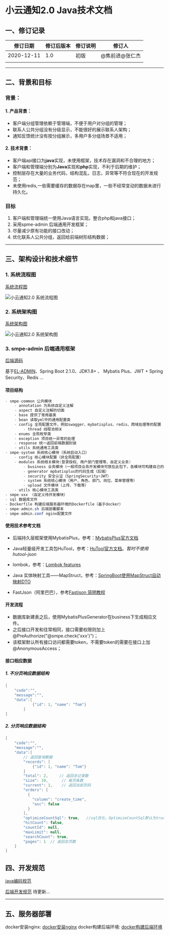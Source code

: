 # 小云通知2.0 Java技术文档

## 一、修订记录

| 修订日期   | 修订后版本 | 修订说明 | 修订人         |
| ---------- | ---------- | -------- | -------------- |
| 2020-12-11 | 1.0        | 初版     | @焦前进@张仁杰 |
|            |            |          |                |



---

## 二、背景和目标

### 背景：

#### 1. 产品背景：

- 客户端分组管理依赖于管理端，不便于用户对分组的管理；
- 联系人公共分组没有分级显示，不能很好的展示联系人架构；
- 通知反馈统计没有按分组展示，多用户多分组场景不适用；

#### 2. 技术背景：

- 客户端api接口为**java**实现，未使用框架，技术存在漏洞和不合理的地方；
- 客户端和管理端分别为**Java**实现和**php**实现，不利于后期的维护；
- 控制层存在大量的业务代码，结构混乱，日志，异常等不符合现在的开发规范；
- 未使用redis,一些需要缓存的数据存在map里，一些不经常变动的数据未进行持久化。

### 目标

1. 客户端和管理端统一使用Java语言实现。整合php和java接口；
2. 采用spme-admin 后端通用开发框架；
3. 尽量减少原有功能的接口改动；
4. 优化联系人公共分组，返回给前端树形结构数据；



---

## 三、架构设计和技术细节

### 1. 系统流程图

[系统流程图](https://www.processon.com/diagraming/5fd16c0907912906da48e764)

![小云通知2.0 系统流程图](https://gitee.com/jiao_qianjin/zhishiku/raw/master/img/20201211170800.jpg)

### 2. 系统架构图

[系统架构图](https://www.processon.com/diagraming/5fd03bf57d9c0830e8e4e653)

![小云通知2.0 系统架构图](https://gitee.com/jiao_qianjin/zhishiku/raw/master/img/20201211163013.jpg)

### 3. smpe-admin 后端通用框架

[后端源码](https://github.com/shiwei-Ren/smpe-admin)

基于[EL-ADMIN](https://el-admin.vip/)、Spring Boot 2.1.0、JDK1.8+ 、 Mybatis Plus、JWT + Spring Security、Redis ...

#### 项目结构

```java
- smpe-common 公共模块
    - annotation 为系统自定义注解
    - aspect 自定义注解的切面
    - base 提供了常用基类
    - bean 读取yml中的通用配置类
    - config 全局配置文件，例如swagger、mybatisplus、redis、跨域处理等的配置
        - thread 线程池相关
    - enums 全局枚举类
    - exception 项目统一异常的处理
    - response 统一返回前端数据封装
    - utils 系统通用工具类
- smpe-system 系统核心模块（系统启动入口）
    - config 核心模块配置（非全局配置）
    - modules 系统相关模块(登录授权、用户部门管理等、自定义业务)
        - business 业务模块（一般项目业务开发模块可放在此包下，各模块可构建自己的config、utils、enums等）
        - generator mpbatisplus的代码生成（后端）
        - security 安全认证（SpringSecurity+JWT）
        - system 系统核心模块（用户、角色、部门、岗位、菜单管理等）
        - upload 文件模块（上传、下载等）
    - utils 核心模块工具类
- smpe-xxx （自定义待开发模块）
- sql 数据库文件
- Dockerfile 构建后端服务器环境的Dockerfile（基于docker）
- smpe-admin.sh 后端部署脚本
- smpe-admin.conf nginx配置文件
```

#### 使用技术参考文档

- 后端持久层框架使用MybatisPlus，参考：[MybatisPlus官方文档](https://hutool.cn/docs/#/)

- Java轻量级开发工具包HuTool，参考：[HuTool官方文档](https://hutool.cn/docs/#/)。*暂时不使用 hutool-json*

- lombok，参考：[Lombok features](https://projectlombok.org/features/all?hmsr=aladdin1e5)

- Java 实体映射工具——MapStruct，参考：[SpringBoot使用MapStruct自动映射DTO](https://www.jianshu.com/p/3f20ca1a93b0)

- FastJson（阿里巴巴），参考[Fastjson 简明教程](https://www.runoob.com/w3cnote/fastjson-intro.html)

#### 开发流程

- 数据库新建表之后，使用MybatisPlusGenerator在business下生成相应文件。
- 之后接口开发和往常相同，接口需要权限则加上@PreAuthorize("@smpe.check('xxx')")；
- 该框架默认所有接口访问都需要token，不需要token的需要在接口上加@AnonymousAccess；

#### 接口相应数据

##### 1. 不分页响应数据结构

```java
[
    "code":"",
    "message":"",
    "data":[
            {"id": 1, "name": "Tom"}
        ]
]
```

##### 2. 分页响应数据结构

```java
[
    "code":"",
    "message":"",
    "data":[
        // 返回查询数据
        "records": [
            {"id": 1, "name": "Tom"}
        ]
        "total": 2,		// 返回总记录数
        "size": 10,      // 每页条数
        "current": 1,    // 返回当前页码
        "orders": [
          {
            "column": "create_time",
            "asc": false
          }
        ],
        "optimizeCountSql": true, 	//sql优化，OptimizeCountSql默认为true，优化，不执行select count(1)操作
        "hitCount": false,
        "countId": null,
        "maxLimit": null,
        "searchCount": true,
        "pages": 1 	// 返回总页数
    ]
]
```



## 四、开发规范

[java编码规范](http://gitlab.marchsoft.cn/sangjinchao/doc_standard/-/blob/master/java.pdf)

[后端开发规范](http://gitlab.marchsoft.cn/sangjinchao/doc_standard/-/blob/master/%E9%A1%B9%E7%9B%AE%E5%BC%80%E5%8F%91%E8%A7%84%E8%8C%83V0.3.md) 待更新...

---

## 五、服务器部署

docker安装nginx: [docker安装nginx](https://blog.csdn.net/qq_42937522/article/details/108179441)
docker构建后端环境: [docker构建后端环境](https://blog.csdn.net/qq_42937522/article/details/107755941)



